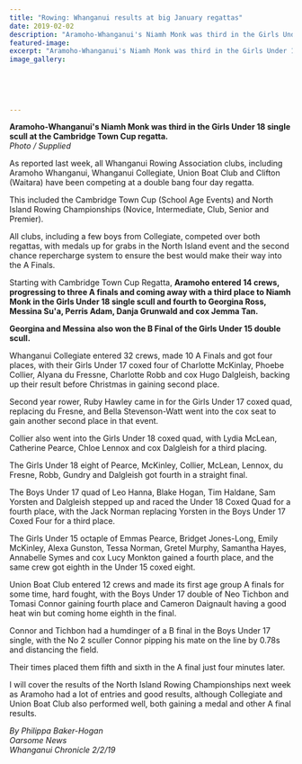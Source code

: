 ```yaml
---
title: "Rowing: Whanganui results at big January regattas"
date: 2019-02-02
description: "Aramoho-Whanganui's Niamh Monk was third in the Girls Under 18 single scull at the Cambridge Town Cup regatta..."
featured-image: 
excerpt: "Aramoho-Whanganui's Niamh Monk was third in the Girls Under 18 single scull at the Cambridge Town Cup regatta."
image_gallery:
    
    
    
    
    
---
```


<p><strong>Aramoho-Whanganui's Niamh Monk was third in the Girls Under 18 single scull at the Cambridge Town Cup regatta.</strong><br /><em>Photo / Supplied</em></p>
<p class="element element-paragraph">As reported last week, all Whanganui Rowing Association clubs, including Aramoho Whanganui, Whanganui Collegiate, Union Boat Club and Clifton (Waitara) have been competing at a double bang four day regatta.</p>
<p class="element element-paragraph">This included the Cambridge Town Cup (School Age Events) and North Island Rowing Championships (Novice, Intermediate, Club, Senior and Premier).</p>
<p class="element element-paragraph">All clubs, including a few boys from Collegiate, competed over both regattas, with medals up for grabs in the North Island event and the second chance repercharge system to ensure the best would make their way into the A Finals.</p>
<p class="element element-paragraph">Starting with Cambridge Town Cup Regatta, <strong>Aramoho entered 14 crews, progressing to three A finals and coming away with a third place to Niamh Monk in the Girls Under 18 single scull and fourth to Georgina Ross, Messina Su'a, Perris Adam, Danja Grunwald and cox Jemma Tan.</strong></p>
<p class="element element-paragraph"><strong>Georgina and Messina</strong> <strong>also won the B Final of the Girls Under 15 double scull.</strong></p>
<p class="element element-paragraph">Whanganui Collegiate entered 32 crews, made 10 A Finals and got four places, with their Girls Under 17 coxed four of Charlotte McKinlay, Phoebe Collier, Alyana du Fressne, Charlotte Robb and cox Hugo Dalgleish, backing up their result before Christmas in gaining second place.</p>
<p class="element element-paragraph">Second year rower, Ruby Hawley came in for the Girls Under 17 coxed quad, replacing du Fresne, and Bella Stevenson-Watt went into the cox seat to gain another second place in that event.</p>
<p class="element element-paragraph">Collier also went into the Girls Under 18 coxed quad, with Lydia McLean, Catherine Pearce, Chloe Lennox and cox Dalgleish for a third placing.</p>
<p class="element element-paragraph">The Girls Under 18 eight of Pearce, McKinley, Collier, McLean, Lennox, du Fresne, Robb, Gundry and Dalgleish got fourth in a straight final.</p>
<p class="element element-paragraph">The Boys Under 17 quad of Leo Hanna, Blake Hogan, Tim Haldane, Sam Yorsten and Dalgleish stepped up and raced the Under 18 Coxed Quad for a fourth place, with the Jack Norman replacing Yorsten in the Boys Under 17 Coxed Four for a third place.</p>
<p class="element element-paragraph">The Girls Under 15 octaple of Emmas Pearce, Bridget Jones-Long, Emily McKinley, Alexa Gunston, Tessa Norman, Gretel Murphy, Samantha Hayes, Annabelle Symes and cox Lucy Monkton gained a fourth place, and the same crew got eighth in the Under 15 coxed eight.</p>
<p class="element element-paragraph">Union Boat Club entered 12 crews and made its first age group A finals for some time, hard fought, with the Boys Under 17 double of Neo Tichbon and Tomasi Connor gaining fourth place and Cameron Daignault having a good heat win but coming home eighth in the final.</p>
<p class="element element-paragraph">Connor and Tichbon had a humdinger of a B final in the Boys Under 17 single, with the No 2 sculler Connor pipping his mate on the line by 0.78s and distancing the field.</p>
<p class="element element-paragraph">Their times placed them fifth and sixth in the A final just four minutes later.</p>
<p class="element element-paragraph">I will cover the results of the North Island Rowing Championships next week as Aramoho had a lot of entries and good results, although Collegiate and Union Boat Club also performed well, both gaining a medal and other A final results.</p>
<p><em>By Philippa Baker-Hogan<br />Oarsome News<br />Whanganui Chronicle 2/2/19</em></p>

